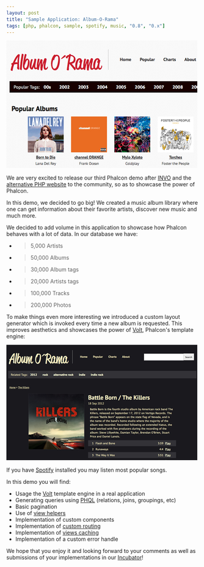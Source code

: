 ```yaml
---
layout: post
title: "Sample Application: Album-O-Rama"
tags: [php, phalcon, sample, spotify, music, "0.8", "0.x"]
---
```

![image](/assets/files/2012-12-08-albumorama.jpg)

We are very excited to release our third Phalcon demo after [INVO](/post/invo-a-sample-application) and the [alternative PHP website](/post/sample-application-php-alternative-site) to the community, so as to showcase the power of Phalcon.

In this demo, we decided to go big! We created a music album library where one can get information about their favorite artists, discover new music and much more.

<!--more-->
We decided to add volume in this application to showcase how Phalcon behaves with a lot of data. In our database we have:

- > 5,000 Artists
- > 50,000 Albums
- > 30,000 Album tags
- > 20,000 Artists tags
- > 100,000 Tracks
- > 200,000 Photos

To make things even more interesting we introduced a custom layout generator which is invoked every time a new album is requested. This improves aesthetics and showcases the power of [Volt](https://docs.phalcon.io/latest/en/volt), Phalcon's template engine:

![image](/assets/files/2012-12-08-album.jpg)

If you have [Spotify](https://spotify.com/) installed you may listen most popular songs.

In this demo you will find:

- Usage the [Volt](https://docs.phalcon.io/latest/en/volt) template engine in a real application
- Generating queries using [PHQL](https://docs.phalcon.io/latest/en/phql) (relations, joins, groupings, etc)
- Basic pagination
- Use of [view helpers](https://docs.phalcon.io/latest/en/tag)
- Implementation of custom components
- Implementation of [custom routing](https://docs.phalcon.io/latest/en/routing)
- Implementation of [views caching](https://docs.phalcon.io/latest/en/views#caching-view-fragments)
- Implementation of a custom error handle

We hope that you enjoy it and looking forward to your comments as well as submissions of your implementations in our [Incubator](https://github.com/phalcon/incubator)!

